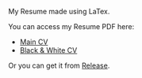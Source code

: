 My Resume made using LaTex.

You can access my Resume PDF here:
- [Main CV](https://storageseno123.blob.core.windows.net/portfolio/cv/Seno%20Pamungkas%20Rahman%20-%20CV.pdf)
- [Black & White CV](https://storageseno123.blob.core.windows.net/portfolio/cv/Seno%20Pamungkas%20Rahman%20-%20CV%20(BW).pdf)

Or you can get it from [Release](https://github.com/cattyman919/resume/releases).
